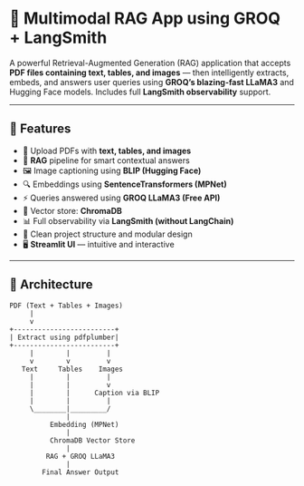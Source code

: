 # 🧠 Multimodal RAG App using GROQ + LangSmith

A powerful Retrieval-Augmented Generation (RAG) application that accepts **PDF files containing text, tables, and images** — then intelligently extracts, embeds, and answers user queries using **GROQ’s blazing-fast LLaMA3** and Hugging Face models. Includes full **LangSmith observability** support.

---

## 🚀 Features

- 📄 Upload PDFs with **text, tables, and images**
- 🧠 **RAG** pipeline for smart contextual answers
- 🖼️ Image captioning using **BLIP (Hugging Face)**
- 🔍 Embeddings using **SentenceTransformers (MPNet)**
- ⚡️ Queries answered using **GROQ LLaMA3 (Free API)**
- 🧰 Vector store: **ChromaDB**
- 📊 Full observability via **LangSmith (without LangChain)**
- 🧼 Clean project structure and modular design
- 🖥️ **Streamlit UI** — intuitive and interactive

---

## 🧩 Architecture

```text
PDF (Text + Tables + Images)
     |
     v
+-------------------------+
| Extract using pdfplumber|
+-------------------------+
     |        |         |
     v        v         v
   Text     Tables    Images
     |        |         |
     |        |         v
     |        |      Caption via BLIP
     |        |         |
     \________|_________/
              |
          Embedding (MPNet)
              |
          ChromaDB Vector Store
              |
         RAG + GROQ LLaMA3
              |
        Final Answer Output
